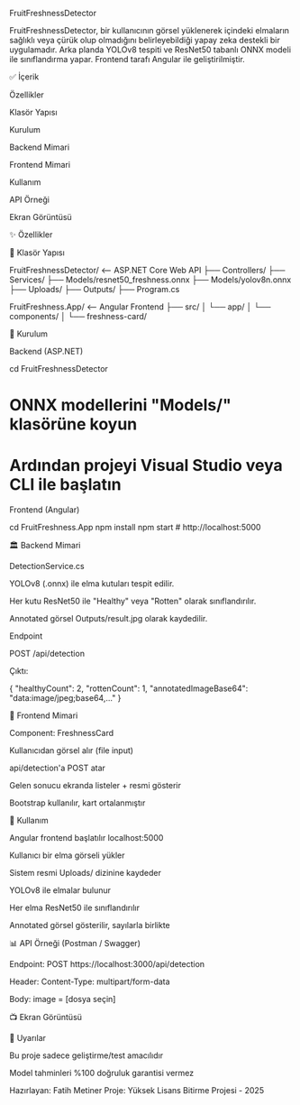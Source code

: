 FruitFreshnessDetector

FruitFreshnessDetector, bir kullanıcının görsel yüklenerek içindeki elmaların sağlıklı veya çürük olup olmadığını belirleyebildiği yapay zeka destekli bir uygulamadır. Arka planda YOLOv8 tespiti ve ResNet50 tabanlı ONNX modeli ile sınıflandırma yapar. Frontend tarafı Angular ile geliştirilmiştir.

✅ İçerik

Özellikler

Klasör Yapısı

Kurulum

Backend Mimari

Frontend Mimari

Kullanım

API Örneği

Ekran Görüntüsü

✨ Özellikler



📂 Klasör Yapısı

FruitFreshnessDetector/         <-- ASP.NET Core Web API
├── Controllers/
├── Services/
├── Models/resnet50_freshness.onnx
├── Models/yolov8n.onnx
├── Uploads/
├── Outputs/
├── Program.cs

FruitFreshness.App/             <-- Angular Frontend
├── src/
│   └── app/
│       └── components/
│           └── freshness-card/

🚀 Kurulum

Backend (ASP.NET)

cd FruitFreshnessDetector
# ONNX modellerini "Models/" klasörüne koyun
# Ardından projeyi Visual Studio veya CLI ile başlatın

Frontend (Angular)

cd FruitFreshness.App
npm install
npm start  # http://localhost:5000

🏛️ Backend Mimari

DetectionService.cs

YOLOv8 (.onnx) ile elma kutuları tespit edilir.

Her kutu ResNet50 ile "Healthy" veya "Rotten" olarak sınıflandırılır.

Annotated görsel Outputs/result.jpg olarak kaydedilir.

Endpoint

POST /api/detection

Çıktı:

{
  "healthyCount": 2,
  "rottenCount": 1,
  "annotatedImageBase64": "data:image/jpeg;base64,..."
}

📂 Frontend Mimari

Component: FreshnessCard

Kullanıcıdan görsel alır (file input)

api/detection'a POST atar

Gelen sonucu ekranda listeler + resmi gösterir

Bootstrap kullanılır, kart ortalanmıştır

📝 Kullanım

Angular frontend başlatılır localhost:5000

Kullanıcı bir elma görseli yükler

Sistem resmi Uploads/ dizinine kaydeder

YOLOv8 ile elmalar bulunur

Her elma ResNet50 ile sınıflandırılır

Annotated görsel gösterilir, sayılarla birlikte

📊 API Örneği (Postman / Swagger)

Endpoint: POST https://localhost:3000/api/detection

Header: Content-Type: multipart/form-data

Body: image = [dosya seçin]

📺 Ekran Görüntüsü



  

🚫 Uyarılar

Bu proje sadece geliştirme/test amacılıdır

Model tahminleri %100 doğruluk garantisi vermez

Hazırlayan: Fatih Metiner Proje: Yüksek Lisans Bitirme Projesi - 2025

